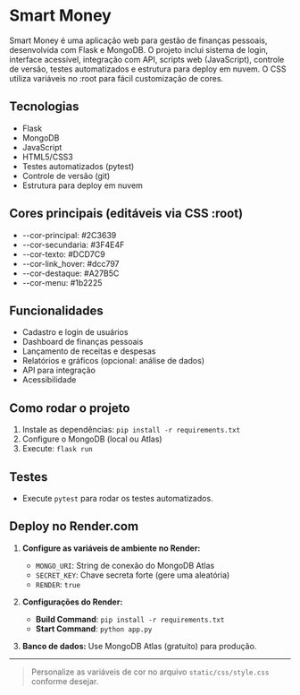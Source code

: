# Smart Money

Smart Money é uma aplicação web para gestão de finanças pessoais, desenvolvida com Flask e MongoDB. O projeto inclui sistema de login, interface acessível, integração com API, scripts web (JavaScript), controle de versão, testes automatizados e estrutura para deploy em nuvem. O CSS utiliza variáveis no :root para fácil customização de cores.

## Tecnologias
- Flask
- MongoDB
- JavaScript
- HTML5/CSS3
- Testes automatizados (pytest)
- Controle de versão (git)
- Estrutura para deploy em nuvem

## Cores principais (editáveis via CSS :root)
- --cor-principal: #2C3639
- --cor-secundaria: #3F4E4F
- --cor-texto: #DCD7C9
- --cor-link_hover: #dcc797
- --cor-destaque: #A27B5C
- --cor-menu: #1b2225

## Funcionalidades
- Cadastro e login de usuários
- Dashboard de finanças pessoais
- Lançamento de receitas e despesas
- Relatórios e gráficos (opcional: análise de dados)
- API para integração
- Acessibilidade

## Como rodar o projeto
1. Instale as dependências: `pip install -r requirements.txt`
2. Configure o MongoDB (local ou Atlas)
3. Execute: `flask run`

## Testes
- Execute `pytest` para rodar os testes automatizados.

## Deploy no Render.com

1. **Configure as variáveis de ambiente no Render:**
   - `MONGO_URI`: String de conexão do MongoDB Atlas
   - `SECRET_KEY`: Chave secreta forte (gere uma aleatória)
   - `RENDER`: `true`

2. **Configurações do Render:**
   - **Build Command**: `pip install -r requirements.txt`
   - **Start Command**: `python app.py`

3. **Banco de dados:** Use MongoDB Atlas (gratuito) para produção.

---

> Personalize as variáveis de cor no arquivo `static/css/style.css` conforme desejar.

